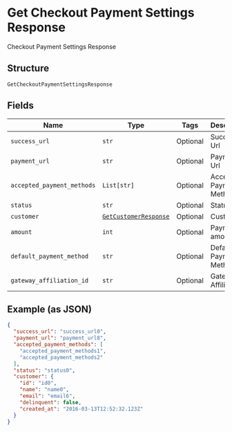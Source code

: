 
# Get Checkout Payment Settings Response

Checkout Payment Settings Response

## Structure

`GetCheckoutPaymentSettingsResponse`

## Fields

| Name | Type | Tags | Description |
|  --- | --- | --- | --- |
| `success_url` | `str` | Optional | Success Url |
| `payment_url` | `str` | Optional | Payment Url |
| `accepted_payment_methods` | `List[str]` | Optional | Accepted Payment Methods |
| `status` | `str` | Optional | Status |
| `customer` | [`GetCustomerResponse`](../../doc/models/get-customer-response.md) | Optional | Customer |
| `amount` | `int` | Optional | Payment amount |
| `default_payment_method` | `str` | Optional | Default Payment Method |
| `gateway_affiliation_id` | `str` | Optional | Gateway Affiliation Id |

## Example (as JSON)

```json
{
  "success_url": "success_url0",
  "payment_url": "payment_url8",
  "accepted_payment_methods": [
    "accepted_payment_methods1",
    "accepted_payment_methods2"
  ],
  "status": "status0",
  "customer": {
    "id": "id0",
    "name": "name0",
    "email": "email6",
    "delinquent": false,
    "created_at": "2016-03-13T12:52:32.123Z"
  }
}
```

